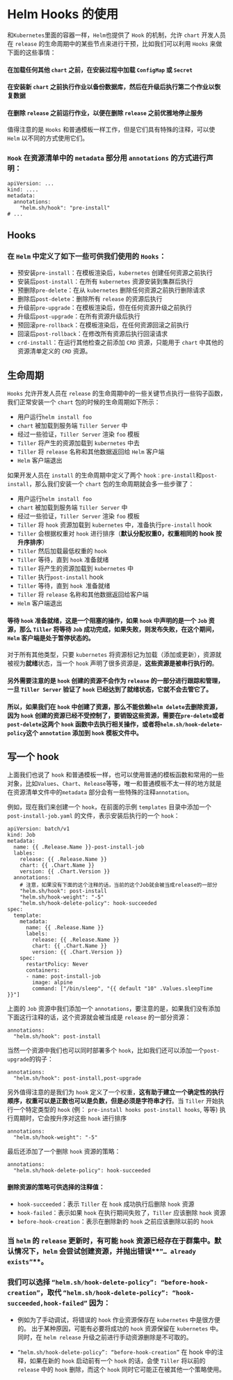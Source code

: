 # Helm Hooks 的使用

和`Kubernetes`里面的容器一样，`Helm`也提供了 `Hook` 的机制，允许 `chart` 开发人员在 `release` 的生命周期中的某些节点来进行干预，比如我们可以利用 `Hooks` 来做下面的这些事情：

#### 在加载任何其他 `chart` 之前，在安装过程中加载 `ConfigMap` 或 `Secret`
#### 在安装新 `chart` 之前执行作业以备份数据库，然后在升级后执行第二个作业以恢复数据
#### 在删除 `release` 之前运行作业，以便在删除 `release` 之前优雅地停止服务

值得注意的是 `Hooks` 和普通模板一样工作，但是它们具有特殊的注释，可以使 `Helm` 以不同的方式使用它们。

### `Hook` 在资源清单中的 `metadata` 部分用 `annotations` 的方式进行声明：

```
apiVersion: ...
kind: ....
metadata:
  annotations:
    "helm.sh/hook": "pre-install"
# ...
```

## Hooks

### 在 `Helm` 中定义了如下一些可供我们使用的 `Hooks`：

* 预安装`pre-install`：在模板渲染后，`kubernetes` 创建任何资源之前执行
* 安装后`post-install`：在所有 `kubernetes` 资源安装到集群后执行
* 预删除`pre-delete`：在从 `kubernetes` 删除任何资源之前执行删除请求
* 删除后`post-delete`：删除所有 `release` 的资源后执行
* 升级前`pre-upgrade`：在模板渲染后，但在任何资源升级之前执行
* 升级后`post-upgrade`：在所有资源升级后执行
* 预回滚`pre-rollback`：在模板渲染后，在任何资源回滚之前执行
* 回滚后`post-rollback`：在修改所有资源后执行回滚请求
* `crd-install`：在运行其他检查之前添加 `CRD` 资源，只能用于 `chart` 中其他的资源清单定义的 `CRD` 资源。

## 生命周期

`Hooks` 允许开发人员在 `release` 的生命周期中的一些关键节点执行一些钩子函数，我们正常安装一个 `chart` 包的时候的生命周期如下所示：

* 用户运行`helm install foo`
* `chart` 被加载到服务端 `Tiller Server` 中
* 经过一些验证，`Tiller Server` 渲染 `foo` 模板
* `Tiller` 将产生的资源加载到 `kubernetes` 中去
* `Tiller` 将 `release` 名称和其他数据返回给 `Helm` 客户端
* `Helm` 客户端退出

如果开发人员在 `install` 的生命周期中定义了两个 `hook：pre-install`和`post-install`，那么我们安装一个 `chart` 包的生命周期就会多一些步骤了：

* 用户运行`helm install foo`
* `chart` 被加载到服务端 `Tiller Server` 中
* 经过一些验证，`Tiller Server` 渲染 `foo` 模板
* `Tiller` 将 `hook` 资源加载到 `kubernetes` 中，准备执行`pre-install` hook
* `Tiller` 会根据权重对 `hook` 进行排序（**默认分配权重0，权重相同的 hook 按升序排序**）
* `Tiller` 然后加载最低权重的 `hook`
* `Tiller` 等待，直到 `hook` 准备就绪
* `Tiller` 将产生的资源加载到 `kubernetes` 中
* `Tiller` 执行`post-install` hook
* `Tiller` 等待，直到 `hook `准备就绪
* `Tiller` 将 `release` 名称和其他数据返回给客户端
* `Helm` 客户端退出

#### 等待 `hook` 准备就绪，这是一个阻塞的操作，如果 `hook` 中声明的是一个 `Job` 资源，那么 `Tiller` 将等待 `Job` 成功完成，如果失败，则发布失败，在这个期间，`Helm` 客户端是处于暂停状态的。

对于所有其他类型，只要 `kubernetes` 将资源标记为加载（添加或更新），资源就被视为**就绪**状态，当一个 `hook` 声明了很多资源是，**这些资源是被串行执行的**。


#### 另外需要注意的是 `hook` 创建的资源不会作为 `release` 的一部分进行跟踪和管理，一旦 `Tiller Server` 验证了 `hook` 已经达到了就绪状态，它就不会去管它了。

#### 所以，如果我们在 `hook` 中创建了资源，那么不能依赖`helm delete`去删除资源，因为 `hook` 创建的资源已经不受控制了，要销毁这些资源，需要在`pre-delete`或者`post-delete`这两个 `hook` 函数中去执行相关操作，或者将`helm.sh/hook-delete-policy`这个 `annotation` 添加到 `hook` 模板文件中。

## 写一个 hook

上面我们也说了 `hook` 和普通模板一样，也可以使用普通的模板函数和常用的一些对象，比如`Values`、`Chart`、`Release`等等，唯一和普通模板不太一样的地方就是在资源清单文件中的`metadata` 部分会有一些特殊的注释`annotation`。

例如，现在我们来创建一个 `hook`，在前面的示例 `templates` 目录中添加一个 `post-install-job.yaml` 的文件，表示安装后执行的一个 `hook`：

```
apiVersion: batch/v1
kind: Job
metadata:
  name: {{ .Release.Name }}-post-install-job
  lables:
    release: {{ .Release.Name }}
    chart: {{ .Chart.Name }}
    version: {{ .Chart.Version }}
  annotations:
    # 注意，如果没有下面的这个注释的话，当前的这个Job就会被当成release的一部分
    "helm.sh/hook": post-install
    "helm.sh/hook-weight": "-5"
    "helm.sh/hook-delete-policy": hook-succeeded
spec:
  template:
    metadata:
      name: {{ .Release.Name }}
      labels:
        release: {{ .Release.Name }}
        chart: {{ .Chart.Name }}
        version: {{ .Chart.Version }}
    spec:
      restartPolicy: Never
      containers:
      - name: post-install-job
        image: alpine
        command: ["/bin/sleep", "{{ default "10" .Values.sleepTime }}"]
```

上面的 `Job` 资源中我们添加一个 `annotations`，要注意的是，如果我们没有添加下面这行注释的话，这个资源就会被当成是 `release` 的一部分资源：

```
annotations:
  "helm.sh/hook": post-install
```

当然一个资源中我们也可以同时部署多个 `hook`，比如我们还可以添加一个`post-upgrade`的钩子：

```
annotations:
  "helm.sh/hook": post-install,post-upgrade
```

另外值得注意的是我们为 `hook` 定义了一个权重，**这有助于建立一个确定性的执行顺序，权重可以是正数也可以是负数，但是必须是字符串才行**。当 `Tiller` 开始执行一个特定类型的 `hook` (例： `pre-install hooks post-install hooks`, 等等) 执行周期时，它会按升序对这些 `hook` 进行排序

```
annotations:
  "helm.sh/hook-weight": "-5"
```
最后还添加了一个删除 `hook` 资源的策略：

```
annotations:
  "helm.sh/hook-delete-policy": hook-succeeded
```

#### 删除资源的策略可供选择的注释值：

* `hook-succeeded`：表示 `Tiller` 在 `hook` 成功执行后删除 `hook` 资源
* `hook-failed`：表示如果 `hook` 在执行期间失败了，`Tiller` 应该删除 `hook` 资源
* `before-hook-creation`：表示在删除新的 `hook` 之前应该删除以前的 `hook`


### 当 `helm` 的 `release` 更新时，有可能 `hook` 资源已经存在于群集中。默认情况下，`helm` 会尝试创建资源，并抛出错误**`”… already exists”`**。

### 我们可以选择 `“helm.sh/hook-delete-policy”: “before-hook-creation”`，取代 `“helm.sh/hook-delete-policy”: “hook-succeeded,hook-failed”` 因为：

* 例如为了手动调试，将错误的 `hook` 作业资源保存在 `kubernetes` 中是很方便的。 出于某种原因，可能有必要将成功的 `hook` 资源保留在 `kubernetes` 中。同时，在 `helm release` 升级之前进行手动资源删除是不可取的。

*  `“helm.sh/hook-delete-policy”: “before-hook-creation”` 在 hook 中的注释，如果在新的 `hook` 启动前有一个 `hook` 的话，会使 `Tiller` 将以前的`release` 中的 `hook` 删除，而这个 `hook` 同时它可能正在被其他一个策略使用。